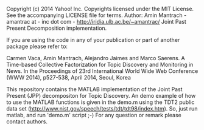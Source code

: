 Copyright (c) 2014 Yahoo! Inc.
Copyrights licensed under the MIT License. See the accompanying LICENSE file for terms.
Author: Amin Mantrach - amantrac at -  inc dot com - http://iridia.ulb.ac.be/~amantrac/
Joint Past Present Decomposition implementation.

If you are using the code in any of your publication or part of another package please refer to:

Carmen Vaca, Amin Mantrach, Alejandro Jaimes and Marco Saerens. 
A Time-based Collective Factorization for Topic Discovery and Monitoring in News. 
In the Proceedings of 23rd International World Wide Web Conference (WWW 2014), p527-538, April 2014, Seoul, Korea 

This repository contains the MATLAB implementation of the Joint Past Present (JPP)  decompositon for Topic Discovery.
An demo example of how to use the MATLAB functions is given in the demo.m using the TDT2 public data set (http://www.nist.gov/speech/tests/tdt/tdt98/index.htm).
So, just run matlab, and run 'demo.m' script ;-)
For any question or remark please contact authors.